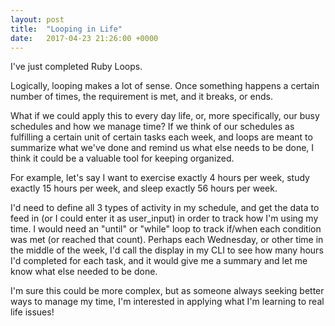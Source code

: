 ```yaml
---
layout: post
title:  "Looping in Life"
date:   2017-04-23 21:26:00 +0000
---
```



I've just completed Ruby Loops. 

Logically, looping makes a lot of sense. Once something happens a certain number of times, the requirement is met, and it breaks, or ends.

What if we could apply this to every day life, or, more specifically, our busy schedules and how we manage time? If we think of our schedules as fulfilling a certain unit of certain tasks each week, and loops are meant to summarize what we've done and remind us what else needs to be done, I think it could be a valuable tool for keeping organized.

For example, let's say I want to exercise exactly 4 hours per week, study exactly 15 hours per week, and sleep exactly 56 hours per week.

I'd need to define all 3 types of activity in my schedule, and get the data to feed in (or I could enter it as user_input) in order to track how I'm using my time. I would need an "until" or "while" loop to track if/when each condition was met (or reached that count). Perhaps each Wednesday, or other time in the middle of the week, I'd call the display in my CLI to see how many hours I'd completed for each task, and it would give me a summary and let me know what else needed to be done.

I'm sure this could be more complex, but as someone always seeking better ways to manage my time, I'm interested in applying what I'm learning to real life issues! 
